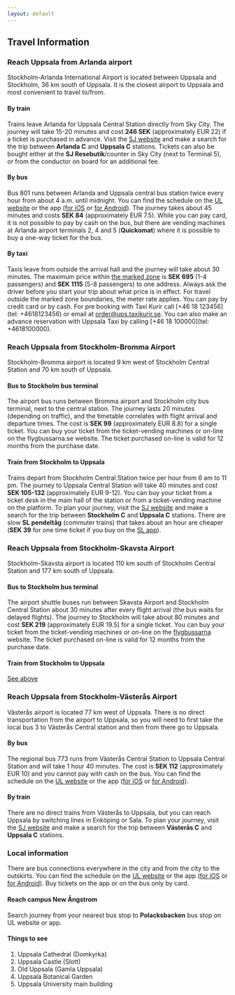 ```yaml
---
layout: default
---
```


## Travel Information

### Reach Uppsala from Arlanda airport

Stockholm-Arlanda International Airport is located between Uppsala and Stockholm, 36 km south of Uppsala. It is the closest airport to Uppsala and most convenient to travel to/from.

#### By train

Trains leave Arlanda for Uppsala Central Station directly from Sky City. The journey will take 15-20 minutes and cost **246 SEK** (approximately EUR 22) if a ticket is purchased in advance. Visit the [SJ website](https://www.sj.se/en) and make a search for the trip between **Arlanda C** and **Uppsala C** stations. Tickets can also be bought either at the **SJ Resebutik**/counter in Sky City (next to Terminal 5), or from the conductor on board for an additional fee.

#### By bus

Bus 801 runs between Arlanda and Uppsala central bus station twice every hour from about 4 a.m. until midnight. You can find the schedule on the [UL website](https://www.ul.se/en) or the app ([for iOS](https://apps.apple.com/in/app/ul/id885812551) or [for Android](https://play.google.com/store/apps/details?id=se.ul.app)). The journey takes about 45 minutes and costs **SEK 84** (approximately EUR 7.5). While you can pay card, it is not possible to pay by cash on the bus, but there are vending machines at Arlanda airport terminals 2, 4 and 5 (**Quickomat**) where it is possible to buy a one-way ticket for the bus.

#### By taxi

Taxis leave from outside the arrival hall and the journey will take about 30 minutes. The maximum price within [the marked zone](https://www.swedavia.com/arlanda/taxi/price-zon-for-taxi-trips/) is **SEK 695** (1-4 passengers) and **SEK 1115** (5-8 passengers) to one address. Always ask the driver before you start your trip about what price is in effect. For travel outside the marked zone boundaries, the meter rate applies. You can pay by credit card or by cash. For pre booking with Taxi Kurir call [+46 18 123456](tel: +4618123456) or email at <order@ups.taxikurir.se>. You can also make an advance reservation with Uppsala Taxi by calling [+46 18 100000](tel: +4618100000).

### Reach Uppsala from Stockholm-Bromma Airport

Stockholm-Bromma airport is located 9 km west of Stockholm Central Station and 70 km south of Uppsala.

#### Bus to Stockholm bus terminal

The airport bus runs between Bromma airport and Stockholm city bus terminal, next to the central station. The journey lasts 20 minutes (depending on traffic), and the timetable correlates with flight arrival and departure times. The cost is **SEK 99** (approximately EUR 8.8) for a single ticket. You can buy your ticket from the ticket-vending machines or on-line on the flygbussarna.se website. The ticket purchased on-line is valid for 12 months from the purchase date.

#### Train from Stockholm to Uppsala<a name="trains_sth_upp"></a>

Trains depart from Stockholm Central Station twice per hour from 6 am to 11 pm. The journey to Uppsala Central Station will take 40 minutes and cost **SEK 105-132** (approximately EUR 9-12). You can buy your ticket from a ticket desk in the main hall of the station or from a ticket-vending machine on the platform. To plan your journey, visit the [SJ website](https://www.sj.se/en) and make a search for the trip between **Stockholm C** and **Uppsala C** stations. There are slow **SL pendeltåg** (commuter trains) that takes about an hour are cheaper (**SEK 39** for one time ticket if you buy on the [SL app](https://sl.se/en/in-english/fares--tickets/smart-phone-ticket-app/)).


### Reach Uppsala from Stockholm-Skavsta Airport

Stockholm-Skavsta airport is located 110 km south of Stockholm Central Station and 177 km south of Uppsala.

#### Bus to Stockholm bus terminal

The airport shuttle buses run between Skavsta Airport and Stockholm Central Station about 30 minutes after every flight arrival (the bus waits for delayed flights). The journey to Stockholm will take about 80 minutes and cost **SEK 219** (approximately EUR 19.5) for a single ticket. You can buy your ticket from the ticket-vending machines or on-line on the [flygbussarna](https://www.flygbussarna.se/en/) website. The ticket purchased on-line is valid for 12 months from the purchase date.

#### Train from Stockholm to Uppsala
[See above](pages/travel.html#trains_sth_upp)

### Reach Uppsala from Stockholm-Västerås Airport

Västerås airport is located 77 km west of Uppsala. There is no direct transportation from the airport to Uppsala, so you will need to first take the local bus 3 to Västerås Central station and then from there go to Uppsala.

#### By bus

The regional bus 773 runs from Västerås Central Station to Uppsala Central Station and will take 1 hour 40 minutes. The cost is **SEK 112** (approximately EUR 10) and you cannot pay with cash on the bus. You can find the schedule on the [UL website](https://www.ul.se/en) or the app ([for iOS](https://apps.apple.com/in/app/ul/id885812551) or [for Android](https://play.google.com/store/apps/details?id=se.ul.app)).

#### By train

There are no direct trains from Västerås to Uppsala, but you can reach Uppsala by switching lines in Enköping or Sala. To plan your journey, visit the [SJ website](https://www.sj.se/en) and make a search for the trip between **Västerås C** and **Uppsala C** stations.

### Local information
There are bus connections everywhere in the city and from the city to the outskirts. You can find the schedule on the [UL website](https://www.ul.se/en) or the app ([for iOS](https://apps.apple.com/in/app/ul/id885812551) or [for Android](https://play.google.com/store/apps/details?id=se.ul.app)). Buy tickets on the app or on the bus only by card.

#### Reach campus New Ångstrom
Search journey from your nearest bus stop to **Polacksbacken** bus stop on UL website or app.

#### Things to see
1. Uppsala Cathedral (Domkyrka)
2. Uppsala Castle (Slott)
3. Old Uppsala (Gamla Uppsala)
4. Uppsala Botanical Garden
5. Uppsala University main building
